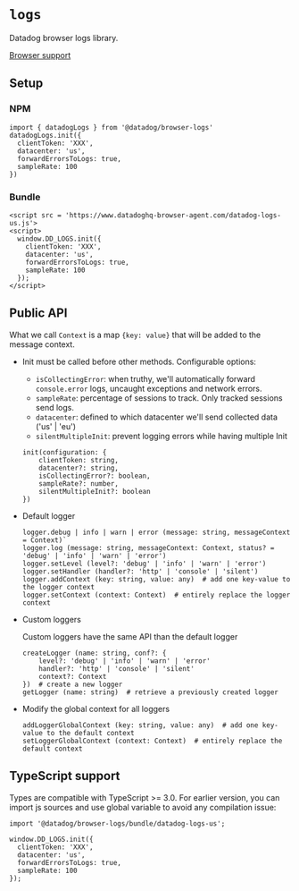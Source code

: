 # `logs`

Datadog browser logs library.

[Browser support](./BROWSER_SUPPORT.md#logger)

## Setup

### NPM

```
import { datadogLogs } from '@datadog/browser-logs'
datadogLogs.init({
  clientToken: 'XXX',
  datacenter: 'us',
  forwardErrorsToLogs: true,
  sampleRate: 100
})
```

### Bundle

```
<script src = 'https://www.datadoghq-browser-agent.com/datadog-logs-us.js'>
<script>
  window.DD_LOGS.init({
    clientToken: 'XXX',
    datacenter: 'us',
    forwardErrorsToLogs: true,
    sampleRate: 100
  });
</script>
```

## Public API

What we call `Context` is a map `{key: value}` that will be added to the message context.

- Init must be called before other methods. Configurable options:

  - `isCollectingError`: when truthy, we'll automatically forward `console.error` logs, uncaught exceptions and network errors.
  - `sampleRate`: percentage of sessions to track. Only tracked sessions send logs.
  - `datacenter`: defined to which datacenter we'll send collected data ('us' | 'eu')
  - `silentMultipleInit`: prevent logging errors while having multiple Init

  ```
  init(configuration: {
      clientToken: string,
      datacenter?: string,
      isCollectingError?: boolean,
      sampleRate?: number,
      silentMultipleInit?: boolean
  })
  ```

- Default logger

  ```
  logger.debug | info | warn | error (message: string, messageContext = Context)`
  logger.log (message: string, messageContext: Context, status? = 'debug' | 'info' | 'warn' | 'error')
  logger.setLevel (level?: 'debug' | 'info' | 'warn' | 'error')
  logger.setHandler (handler?: 'http' | 'console' | 'silent')
  logger.addContext (key: string, value: any)  # add one key-value to the logger context
  logger.setContext (context: Context)  # entirely replace the logger context
  ```

- Custom loggers

  Custom loggers have the same API than the default logger

  ```
  createLogger (name: string, conf?: {
      level?: 'debug' | 'info' | 'warn' | 'error'
      handler?: 'http' | 'console' | 'silent'
      context?: Context
  })  # create a new logger
  getLogger (name: string)  # retrieve a previously created logger
  ```

- Modify the global context for all loggers
  ```
  addLoggerGlobalContext (key: string, value: any)  # add one key-value to the default context
  setLoggerGlobalContext (context: Context)  # entirely replace the default context
  ```

## TypeScript support

Types are compatible with TypeScript >= 3.0.
For earlier version, you can import js sources and use global variable to avoid any compilation issue:

```
import '@datadog/browser-logs/bundle/datadog-logs-us';

window.DD_LOGS.init({
  clientToken: 'XXX',
  datacenter: 'us',
  forwardErrorsToLogs: true,
  sampleRate: 100
});
```
